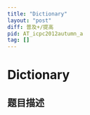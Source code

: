```yaml
---
title: "Dictionary"
layout: "post"
diff: 普及+/提高
pid: AT_icpc2012autumn_a
tag: []
---
```


# Dictionary

## 题目描述

[problemUrl]: https://atcoder.jp/contests/jag2012autumn/tasks/icpc2012autumn_a




